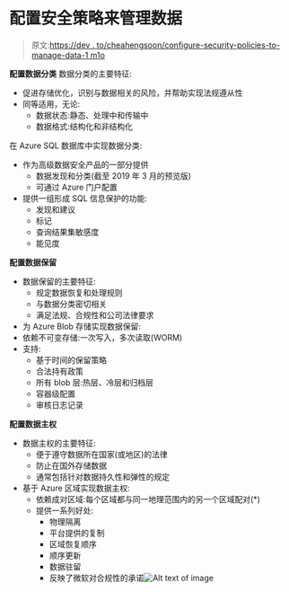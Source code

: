 # 配置安全策略来管理数据

> 原文:[https://dev . to/cheahengsoon/configure-security-policies-to-manage-data-1 m1o](https://dev.to/cheahengsoon/configure-security-policies-to-manage-data-1m1o)

**配置数据分类**
数据分类的主要特征:

*   促进存储优化，识别与数据相关的风险，并帮助实现法规遵从性
*   同等适用，无论:
    *   数据状态:静态、处理中和传输中
    *   数据格式:结构化和非结构化

在 Azure SQL 数据库中实现数据分类:

*   作为高级数据安全产品的一部分提供
    *   数据发现和分类(截至 2019 年 3 月的预览版)
    *   可通过 Azure 门户配置
*   提供一组形成 SQL 信息保护的功能:
    *   发现和建议
    *   标记
    *   查询结果集敏感度
    *   能见度

**配置数据保留**

*   数据保留的主要特征:
    *   规定数据恢复和处理规则
    *   与数据分类密切相关
    *   满足法规、合规性和公司法律要求
*   为 Azure Blob 存储实现数据保留:
*   依赖不可变存储:一次写入，多次读取(WORM)
*   支持:
    *   基于时间的保留策略
    *   合法持有政策
    *   所有 blob 层:热层、冷层和归档层
    *   容器级配置
    *   审核日志记录

**配置数据主权**

*   数据主权的主要特征:
    *   便于遵守数据所在国家(或地区)的法律
    *   防止在国外存储数据
    *   通常包括针对数据持久性和弹性的规定
*   基于 Azure 区域实现数据主权:
    *   依赖成对区域:每个区域都与同一地理范围内的另一个区域配对(*)
    *   提供一系列好处:
        *   物理隔离
        *   平台提供的复制
        *   区域恢复顺序
        *   顺序更新
        *   数据驻留
        *   反映了微软对合规性的承诺![Alt text of image](../Images/aa5715dfc9b1abd9815ffd5764ffc0f8.png)